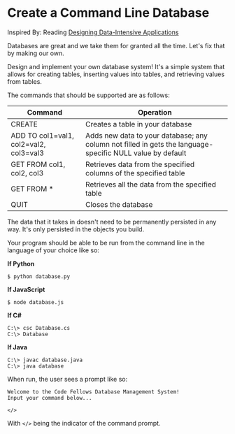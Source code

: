# Create a Command Line Database

Inspired By: Reading [Designing Data-Intensive Applications](https://www.amazon.com/Designing-Data-Intensive-Applications-Reliable-Maintainable-ebook/dp/B06XPJML5D/ref=sr_1_1?s=digital-text&ie=UTF8&qid=1510170181&sr=1-1&keywords=designing+data+intensive+applications)

Databases are great and we take them for granted all the time.
Let's fix that by making our own.

Design and implement your own database system!
It's a simple system that allows for creating tables, inserting values into tables, and retrieving values from tables.

The commands that should be supported are as follows:

| Command | Operation |
| --- | --- |
| CREATE <tablename> | Creates a table in your database |
| ADD TO <tablename> col1=val1, col2=val2, col3=val3 | Adds new data to your database; any column not filled in gets the language-specific NULL value by default |
| GET FROM <tablename> col1, col2, col3 | Retrieves data from the specified columns of the specified table |
| GET FROM <tablename> * | Retrieves all the data from the specified table |
| QUIT | Closes the database |

The data that it takes in doesn't need to be permanently persisted in any way.
It's only persisted in the objects you build.

Your program should be able to be run from the command line in the language of your choice like so:

**If Python**
```
$ python database.py
```

**If JavaScript**
```
$ node database.js
```

**If C#**
```
C:\> csc Database.cs
C:\> Database
```

**If Java**
```
C:\> javac database.java
C:\> java database
```

When run, the user sees a prompt like so:

```
Welcome to the Code Fellows Database Management System!
Input your command below...

</> 
```

With `</>` being the indicator of the command prompt.
